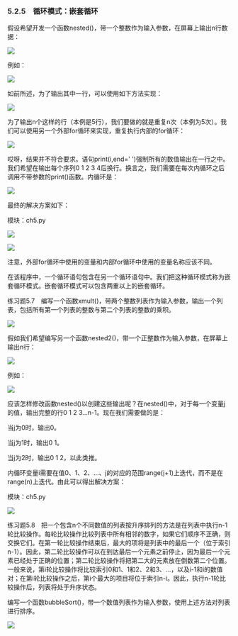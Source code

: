    

### 5.2.5　循环模式：嵌套循环

假设希望开发一个函数nested()，带一个整数作为输入参数，在屏幕上输出n行数据：

![](0-Assets/Epubook/程序员编程语言经典合集（计算机科学丛书5册套装），javapython编程语言含经典教材龙书《编译原理》%20(Bruce%20Eckel%20%20Alfred%20V.%20Aho%20%20Monica%20S.%20Lam%20etc.)%20(Z-Library)/images/image08396.jpeg)

例如：

![](0-Assets/Epubook/程序员编程语言经典合集（计算机科学丛书5册套装），javapython编程语言含经典教材龙书《编译原理》%20(Bruce%20Eckel%20%20Alfred%20V.%20Aho%20%20Monica%20S.%20Lam%20etc.)%20(Z-Library)/images/image08397.jpeg)

如前所述，为了输出其中一行，可以使用如下方法实现：

![](0-Assets/Epubook/程序员编程语言经典合集（计算机科学丛书5册套装），javapython编程语言含经典教材龙书《编译原理》%20(Bruce%20Eckel%20%20Alfred%20V.%20Aho%20%20Monica%20S.%20Lam%20etc.)%20(Z-Library)/images/image08398.jpeg)

为了输出n个这样的行（本例是5行），我们要做的就是重复n次（本例为5次）。我们可以使用另一个外部for循环来实现，重复执行内部的for循环：

![](0-Assets/Epubook/程序员编程语言经典合集（计算机科学丛书5册套装），javapython编程语言含经典教材龙书《编译原理》%20(Bruce%20Eckel%20%20Alfred%20V.%20Aho%20%20Monica%20S.%20Lam%20etc.)%20(Z-Library)/images/image08399.jpeg)

哎呀，结果并不符合要求。语句print(i,end=' ')强制所有的数值输出在一行之中。我们希望在输出每个序列0 1 2 3 4后换行。换言之，我们需要在每次内循环之后调用不带参数的print()函数。内循环是：

![](0-Assets/Epubook/程序员编程语言经典合集（计算机科学丛书5册套装），javapython编程语言含经典教材龙书《编译原理》%20(Bruce%20Eckel%20%20Alfred%20V.%20Aho%20%20Monica%20S.%20Lam%20etc.)%20(Z-Library)/images/image08400.jpeg)

最终的解决方案如下：

模块：ch5.py

![](0-Assets/Epubook/程序员编程语言经典合集（计算机科学丛书5册套装），javapython编程语言含经典教材龙书《编译原理》%20(Bruce%20Eckel%20%20Alfred%20V.%20Aho%20%20Monica%20S.%20Lam%20etc.)%20(Z-Library)/images/image08401.jpeg)

![](0-Assets/Epubook/程序员编程语言经典合集（计算机科学丛书5册套装），javapython编程语言含经典教材龙书《编译原理》%20(Bruce%20Eckel%20%20Alfred%20V.%20Aho%20%20Monica%20S.%20Lam%20etc.)%20(Z-Library)/images/image08402.jpeg)

注意，外部for循环中使用的变量和内部for循环中使用的变量名称应该不同。

在该程序中，一个循环语句包含在另一个循环语句中。我们把这种循环模式称为嵌套循环模式。嵌套循环模式可以包含两重以上的嵌套循环。

练习题5.7　编写一个函数xmult()，带两个整数列表作为输入参数，输出一个列表，包括所有第一个列表的整数与第二个列表的整数的乘积。

![](0-Assets/Epubook/程序员编程语言经典合集（计算机科学丛书5册套装），javapython编程语言含经典教材龙书《编译原理》%20(Bruce%20Eckel%20%20Alfred%20V.%20Aho%20%20Monica%20S.%20Lam%20etc.)%20(Z-Library)/images/image08403.jpeg)

假如我们希望编写另一个函数nested2()，带一个正整数作为输入参数，在屏幕上输出n行：

![](0-Assets/Epubook/程序员编程语言经典合集（计算机科学丛书5册套装），javapython编程语言含经典教材龙书《编译原理》%20(Bruce%20Eckel%20%20Alfred%20V.%20Aho%20%20Monica%20S.%20Lam%20etc.)%20(Z-Library)/images/image08404.jpeg)

例如：

![](0-Assets/Epubook/程序员编程语言经典合集（计算机科学丛书5册套装），javapython编程语言含经典教材龙书《编译原理》%20(Bruce%20Eckel%20%20Alfred%20V.%20Aho%20%20Monica%20S.%20Lam%20etc.)%20(Z-Library)/images/image08405.jpeg)

应该怎样修改函数nested()以创建这些输出呢？在nested()中，对于每一个变量j的值，输出完整的行0 1 2 3…n-1。现在我们需要做的是：

当j为0时，输出0。

当j为1时，输出0 1。

当j为2时，输出0 1 2，以此类推。

内循环变量i需要在值0、1、2、…、j的对应的范围range(j+1)上迭代，而不是在range(n)上迭代。由此可以得出解决方案：

模块：ch5.py

![](0-Assets/Epubook/程序员编程语言经典合集（计算机科学丛书5册套装），javapython编程语言含经典教材龙书《编译原理》%20(Bruce%20Eckel%20%20Alfred%20V.%20Aho%20%20Monica%20S.%20Lam%20etc.)%20(Z-Library)/images/image08406.jpeg)

练习题5.8　把一个包含n个不同数值的列表按升序排列的方法是在列表中执行n-1轮比较操作。每轮比较操作比较列表中所有相邻的数字，如果它们顺序不正确，则交换它们。在第一轮比较操作结束后，最大的项将是列表中的最后一个（位于索引n-1）。因此，第二轮比较操作可以在到达最后一个元素之前停止，因为最后一个元素已经处于正确的位置；第二轮比较操作将把第二大的元素放在倒数第二个位置。一般来说，第i轮比较操作将比较索引0和1、1和2、2和3、…，以及i-1和i的数值对；在第i轮比较操作之后，第i个最大的项目将位于索引n-i。因此，执行n-1轮比较操作后，列表将处于升序状态。

编写一个函数bubbleSort()，带一个数值列表作为输入参数，使用上述方法对列表进行排序。

![](0-Assets/Epubook/程序员编程语言经典合集（计算机科学丛书5册套装），javapython编程语言含经典教材龙书《编译原理》%20(Bruce%20Eckel%20%20Alfred%20V.%20Aho%20%20Monica%20S.%20Lam%20etc.)%20(Z-Library)/images/image08407.jpeg)